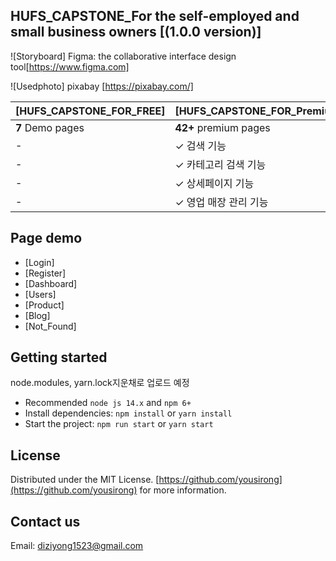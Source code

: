 ## HUFS_CAPSTONE_For the self-employed and small business owners [(1.0.0 version)]

![Storyboard] Figma: the collaborative interface design tool[https://www.figma.com]

![Usedphoto] pixabay [https://pixabay.com/]

| [HUFS_CAPSTONE_FOR_FREE] | [HUFS_CAPSTONE_FOR_Premium_member] |
| ------------------------ | :--------------------------------- |
| **7** Demo pages         | **42+** premium pages              |
| -                        | ✓ 검색 기능                        |
| -                        | ✓ 카테고리 검색 기능               |
| -                        | ✓ 상세페이지 기능                  |
| -                        | ✓ 영업 매장 관리 기능              |

## Page demo

- [Login]
- [Register]
- [Dashboard]
- [Users]
- [Product]
- [Blog]
- [Not_Found]

## Getting started

node.modules, yarn.lock지운채로 업로드 예정

- Recommended `node js 14.x` and `npm 6+`
- Install dependencies: `npm install` or `yarn install`
- Start the project: `npm run start` or `yarn start`

## License

Distributed under the MIT License. [https://github.com/yousirong](https://github.com/yousirong) for more information.

## Contact us

Email: diziyong1523@gmail.com
